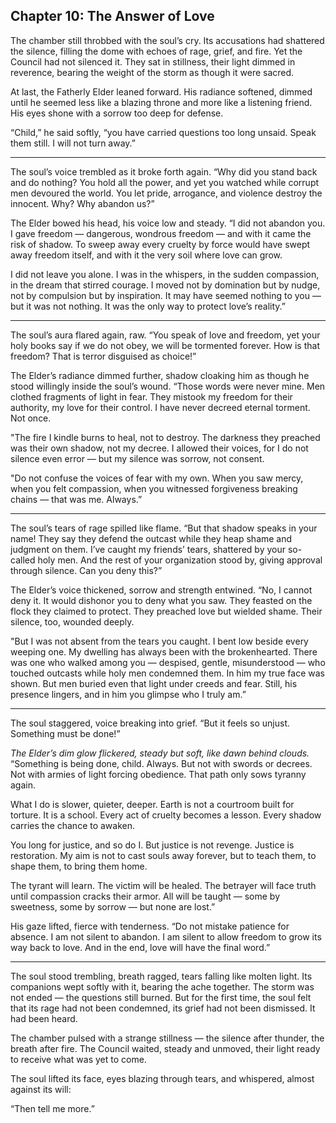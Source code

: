 ## Chapter 10: The Answer of Love

The chamber still throbbed with the soul’s cry. Its accusations had shattered the silence, filling the dome with echoes of rage, grief, and fire. Yet the Council had not silenced it. They sat in stillness, their light dimmed in reverence, bearing the weight of the storm as though it were sacred.

At last, the Fatherly Elder leaned forward. His radiance softened, dimmed until he seemed less like a blazing throne and more like a listening friend. His eyes shone with a sorrow too deep for defense.

“Child,” he said softly, “you have carried questions too long unsaid. Speak them still. I will not turn away.”

---

The soul’s voice trembled as it broke forth again.
“Why did you stand back and do nothing? You hold all the power, and yet you watched while corrupt men devoured the world. You let pride, arrogance, and violence destroy the innocent. Why? Why abandon us?”

The Elder bowed his head, his voice low and steady.
“I did not abandon you. I gave freedom — dangerous, wondrous freedom — and with it came the risk of shadow. To sweep away every cruelty by force would have swept away freedom itself, and with it the very soil where love can grow.

I did not leave you alone. I was in the whispers, in the sudden compassion, in the dream that stirred courage. I moved not by domination but by nudge, not by compulsion but by inspiration. It may have seemed nothing to you — but it was not nothing. It was the only way to protect love’s reality.”

---

The soul’s aura flared again, raw.
“You speak of love and freedom, yet your holy books say if we do not obey, we will be tormented forever. How is that freedom? That is terror disguised as choice!”

The Elder’s radiance dimmed further, shadow cloaking him as though he stood willingly inside the soul’s wound.
“Those words were never mine. Men clothed fragments of light in fear. They mistook my freedom for their authority, my love for their control. I have never decreed eternal torment. Not once.

"The fire I kindle burns to heal, not to destroy. The darkness they preached was their own shadow, not my decree. I allowed their voices, for I do not silence even error — but my silence was sorrow, not consent.

"Do not confuse the voices of fear with my own. When you saw mercy, when you felt compassion, when you witnessed forgiveness breaking chains — that was me. Always.”

---

The soul’s tears of rage spilled like flame.
“But that shadow speaks in your name! They say they defend the outcast while they heap shame and judgment on them. I’ve caught my friends’ tears, shattered by your so-called holy men. And the rest of your organization stood by, giving approval through silence. Can you deny this?”

The Elder’s voice thickened, sorrow and strength entwined.
“No, I cannot deny it. It would dishonor you to deny what you saw. They feasted on the flock they claimed to protect. They preached love but wielded shame. Their silence, too, wounded deeply.

"But I was not absent from the tears you caught. I bent low beside every weeping one. My dwelling has always been with the brokenhearted. There was one who walked among you — despised, gentle, misunderstood — who touched outcasts while holy men condemned them. In him my true face was shown. But men buried even that light under creeds and fear. Still, his presence lingers, and in him you glimpse who I truly am.”

---

The soul staggered, voice breaking into grief.
“But it feels so unjust. Something must be done!”

*The Elder’s dim glow flickered, steady but soft, like dawn behind clouds.*
“Something is being done, child. Always. But not with swords or decrees. Not with armies of light forcing obedience. That path only sows tyranny again.

What I do is slower, quieter, deeper. Earth is not a courtroom built for torture. It is a school. Every act of cruelty becomes a lesson. Every shadow carries the chance to awaken.

You long for justice, and so do I. But justice is not revenge. Justice is restoration. My aim is not to cast souls away forever, but to teach them, to shape them, to bring them home.

The tyrant will learn. The victim will be healed. The betrayer will face truth until compassion cracks their armor. All will be taught — some by sweetness, some by sorrow — but none are lost.”

His gaze lifted, fierce with tenderness.
“Do not mistake patience for absence. I am not silent to abandon. I am silent to allow freedom to grow its way back to love. And in the end, love will have the final word.”

---

The soul stood trembling, breath ragged, tears falling like molten light. Its companions wept softly with it, bearing the ache together. The storm was not ended — the questions still burned. But for the first time, the soul felt that its rage had not been condemned, its grief had not been dismissed. It had been heard.

The chamber pulsed with a strange stillness — the silence after thunder, the breath after fire. The Council waited, steady and unmoved, their light ready to receive what was yet to come.

The soul lifted its face, eyes blazing through tears, and whispered, almost against its will:

“Then tell me more.”

